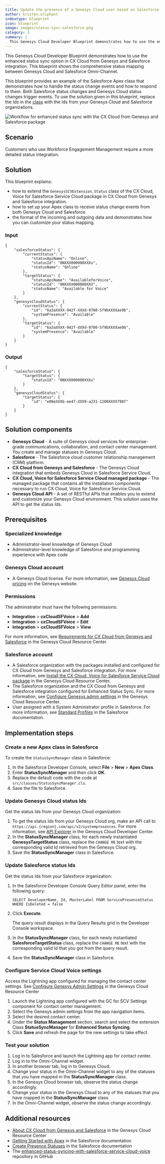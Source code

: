 ```yaml
---
title: Update the presence of a Genesys Cloud user based on Salesforce presence change and vice versa in CX Cloud from Genesys and Salesforce integration
author: kristen.oliphant
indextype: blueprint
icon: blueprint
image: images/status-sync-salesforce.png
category: 3
summary: |
  This Genesys Cloud Developer Blueprint demonstrates how to use the enhanced status sync option in CX Cloud from Genesys and Salesforce integration.
---
```


This Genesys Cloud Developer Blueprint demonstrates how to use the enhanced status sync option in CX Cloud from Genesys and Salesforce integration. This blueprint shows the comprehensive status mapping between Genesys Cloud and Salesforce Omni-Channel.

This blueprint provides an example of the Salesforce Apex class that demonstrates how to handle the status change events and how to respond to them. Both Salesforce status changes and Genesys Cloud status changes trigger events. To use the solution given in this blueprint, replace the Ids in the [class](https://github.com/GenesysCloudBlueprints/enhanced-status-syncing-with-salesforce-service-cloud-voice/blob/main/blueprint/src/classes/StatusSyncManager.cls "Opens the StatusSyncManager.cls") with the Ids from your Genesys Cloud and Salesforce organizations.

![Workflow for enhanced status sync with the CX Cloud from Genesys and Salesforce package](images/status-sync-salesforce.png "Workflow for enhanced status sync with the CX Cloud from Genesys and Salesforce package")

## Scenario

Customers who use Workforce Engagement Management require a more detailed status integration.

## Solution

This blueprint explains:
* how to extend the `GenesysSCVExtension.Status` class of the CX Cloud, Voice for Salesforce Service Cloud package in CX Cloud from Genesys and Salesforce integration. 
* how to set up your Apex class to receive status change events from both Genesys Cloud and Salesforce. 
* the format of the incoming and outgoing data and demonstrates how you can customize your status mapping.

### Input

```
{
	"salesforceStatus": {
		"currentStatus": {
			"statusApiName": "Online",
			"statusId": "0NXXX000000XXXu",
			"statusName": "Online"
		},
		"targetStatus": {
			"statusApiName": "AvailableforVoice",
			"statusId": "0NXXXX000000XXV",
			"statusName": "Available for Voice"
		}
	},
	"genesysCloudStatus": {
		"currentStatus": {
			"id": "6a3aXXXX-942f-XXXd-9700-5f9bXXXXae9b",
			"systemPresence": "Available"
		},
		"targetStatus": {
			"id": "6a3aXXXX-942f-XXXd-9700-5f9bXXXXae9b",
			"systemPresence": "Available"
		}
	}
}
```

### Output

```
{
	"salesforceStatus": {
		"targetStatus": {
			"statusId": "0NXXX000000XXXu"
		}
	},
	"genesysCloudStatus": {
		"targetStatus": {
			"id": "e08eXXXb-ee47-XXX9-a231-1200XXXX798f"
		}
	}
}
```

## Solution components

* **Genesys Cloud** - A suite of Genesys cloud services for enterprise-grade communications, collaboration, and contact center management. You create and manage statuses in Genesys Cloud.
* **Salesforce** - The Salesforce cloud customer relationship management (CRM) platform. 
* **CX Cloud from Genesys and Salesforce** - The Genesys Cloud integration that embeds Genesys Cloud in Salesforce Service Cloud.
* **CX Cloud, Voice for Salesforce Service Cloud managed package** - The managed package that contains all the installation components necessary to run CX Cloud, Voice for Salesforce Service Cloud.
* **Genesys Cloud API** - A set of RESTful APIs that enables you to extend and customize your Genesys Cloud environment. This solution uses the API to get the status Ids.

## Prerequisites

### Specialized knowledge

* Administrator-level knowledge of Genesys Cloud
* Administrator-level knowledge of Salesforce and programming experience with Apex code

### Genesys Cloud account

* A Genesys Cloud license. For more information, see [Genesys Cloud pricing](https://www.genesys.com/pricing "Opens the Genesys Cloud pricing page") on the Genesys website.

### Permissions

The administrator must have the following permissions:
  *  **Integration** > **cxCloudSFVoice** > **Add**
  *  **Integration** > **cxCloudSFVoice** > **Edit**
  *  **Integration** > **cxCloudSFVoice** > **View**

For more information, see [Requirements for CX Cloud from Genesys and Salesforce](https://help.mypurecloud.com/?p=166994 "Opens the Requirements for CX Cloud from Genesys and Salesforce article") in the Genesys Cloud Resource Center.

### Salesforce account

* A Salesforce organization with the packages installed and configured for CX Cloud from Genesys and Salesforce integration. For more information, see [Install the CX Cloud, Voice for Salesforce Service Cloud package](https://help.mypurecloud.com/?p=39356/ "Opens the Install the CX Cloud, Voice for Salesforce Service Cloud package article") in the Genesys Cloud Resource Center.
* The Salesforce organization and the CX Cloud from Genesys and Salesforce integration configured for Enhanced Status Sync. For more information, see [Configure Genesys admin settings](https://help.mypurecloud.com/?p=280463 "Opens the Configure Genesys admin Settings") in the Genesys Cloud Resource Center.
* User assigned with a System Administrator profile in Salesforce. For more information, see [Standard Profiles](https://help.salesforce.com/articleView?id=standard_profiles.htm&type=5 "Opens Standard Profiles") in the Salesforce documentation.

## Implementation steps

### Create a new Apex class in Salesforce

To create the `StatusSyncManager` class in Salesforce:
1. In the Salesforce Developer Console, select **File** > **New** > **Apex Class**.
2. Enter **StatusSyncManager** and then click **OK**.
3. Replace the default code with the code at `src/classes/StatusSyncManager.cls`.
4. Save the file to Salesforce. 

### Update Genesys Cloud status Ids

Get the status Ids from your Genesys Cloud organization:
1. To get the status Ids from your Genesys Cloud org, make an API call to `https://api.{region}.com/api/v2/systempresences`. For more information, see [API Explorer](https://developer.genesys.cloud/devapps/api-explorer "Opens the API Explorer") in the Genesys Cloud Developer Center.
2. In the **StatusSyncManager** class, for each newly instantiated **GenesysTargetStatus** class, replace the `CHANGE ME` text with the corresponding valid Id retrieved from the Genesys Cloud org.
3. Save the **StatusSyncManager** class in Salesforce.

### Update Salesforce status Ids

Get the status Ids from your Salesforce organization:
1. In the Salesforce Developer Console Query Editor panel, enter the following query:

	`SELECT DeveloperName, Id, MasterLabel FROM ServicePresenceStatus WHERE IsDeleted = false`
2.  Click **Execute**.
   
	The query result displays in the Query Results grid in the Developer Console workspace. 
3.  In the **StatusSyncManager** class, for each newly instantiated **SalesforceTargetStatus** class, replace the `CHANGE ME` text with the corresponding valid Id that you got from the query result.
4. Save the **StatusSyncManager** class in Salesforce.

### Configure Service Cloud Voice settings

Access the Lightning app configured for managing the contact center settings. See [Configure Genesys Admin Settings](https://help.mypurecloud.com/?p=280463 "Opens the Configure Genesys Admin Setting article") in the Genesys Cloud Resource Center

1. Launch the Lightning app configured with the GC for SCV Settings component for contact center management. 
2. Select the Genesys admin settings from the app navigation items.
3. Select the desired contact center.
4. Under the **Status Management** section, search and select the extension Class **StatusSyncManager** for **Enhanced Status Syncing**.
5. Click **Save** and refresh the page for the new settings to take effect.

### Test your solution

1. Log in to Salesforce and launch the Lightning app for contact center.
2. Log in to the Omni-Channel widget.
3. In another browser tab, log in to Genesys Cloud.
4. Change your status in the Omni-Channel widget to any of the statuses that you have mapped in the **StatusSyncManager** class.
5. In the Genesys Cloud browser tab, observe the status change accordingly.
6. Change your status in the Genesys Cloud to any of the statuses that you have mapped in the **StatusSyncManager** class.
7. In the Omni-Channel widget, observe the status change accordingly.

## Additional resources

* [About CX Cloud from Genesys and Salesforce](https://help.mypurecloud.com/?p=65221 "Opens the About CX Cloud from Genesys and Salesforce article") in the Genesys Cloud Resource Center
* [Getting Started with Apex](https://developer.salesforce.com/docs/atlas.en-us.apexcode.meta/apexcode/apex_intro_get_started.htm "Opens the Getting Started with Apex page") in the Salesforce documentation
* [Create Presence Statuses](https://help.salesforce.com/s/articleView?id=sf.service_presence_create_presence_status.htm&type=5 "Opens the Create Presence Statuses page") in the Salesforce documentation
* The [enhanced-status-syncing-with-salesforce-service-cloud-voice](https://github.com/GenesysCloudBlueprints/enhanced-status-syncing-with-salesforce-service-cloud-voice "Opens the enhanced-status-syncing-with-salesforce-service-cloud-voice repository in GitHub") repository in GitHub
